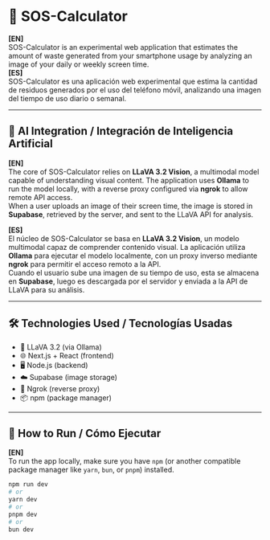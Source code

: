 # 📱 SOS-Calculator

**[EN]**  
SOS-Calculator is an experimental web application that estimates the amount of waste generated from your smartphone usage by analyzing an image of your daily or weekly screen time.  
**[ES]**  
SOS-Calculator es una aplicación web experimental que estima la cantidad de residuos generados por el uso del teléfono móvil, analizando una imagen del tiempo de uso diario o semanal.

---

## 🧠 AI Integration / Integración de Inteligencia Artificial

**[EN]**  
The core of SOS-Calculator relies on **LLaVA 3.2 Vision**, a multimodal model capable of understanding visual content. The application uses **Ollama** to run the model locally, with a reverse proxy configured via **ngrok** to allow remote API access.  
When a user uploads an image of their screen time, the image is stored in **Supabase**, retrieved by the server, and sent to the LLaVA API for analysis.

**[ES]**  
El núcleo de SOS-Calculator se basa en **LLaVA 3.2 Vision**, un modelo multimodal capaz de comprender contenido visual. La aplicación utiliza **Ollama** para ejecutar el modelo localmente, con un proxy inverso mediante **ngrok** para permitir el acceso remoto a la API.  
Cuando el usuario sube una imagen de su tiempo de uso, esta se almacena en **Supabase**, luego es descargada por el servidor y enviada a la API de LLaVA para su análisis.

---

## 🛠️ Technologies Used / Tecnologías Usadas

- 🧠 LLaVA 3.2 (via Ollama)
- 🌐 Next.js + React (frontend)
- 🖥️ Node.js (backend)
- ☁️ Supabase (image storage)
- 🔄 Ngrok (reverse proxy)
- 📦 npm (package manager)

---

## 🚀 How to Run / Cómo Ejecutar

**[EN]**  
To run the app locally, make sure you have `npm` (or another compatible package manager like `yarn`, `bun`, or `pnpm`) installed.

```bash
npm run dev
# or
yarn dev
# or
pnpm dev
# or
bun dev
